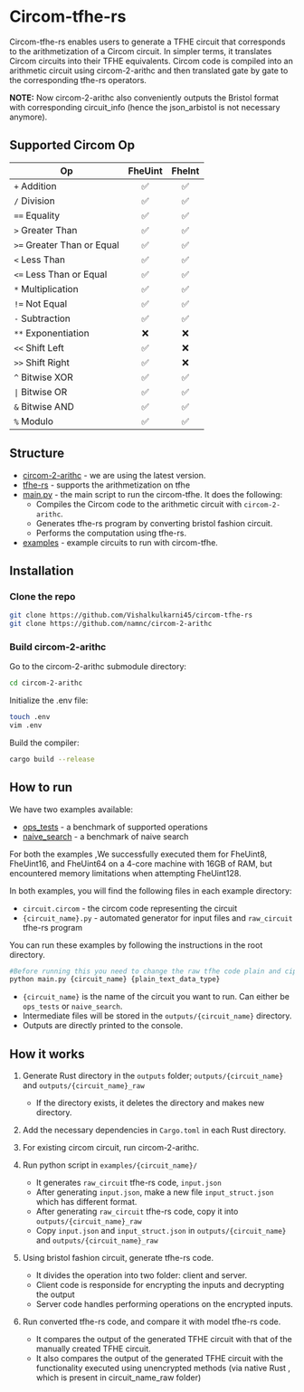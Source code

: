 # Circom-tfhe-rs

Circom-tfhe-rs enables users to generate a TFHE circuit that corresponds to the arithmetization of a Circom circuit. In simpler terms, it translates Circom circuits into their TFHE equivalents. Circom code is compiled into an arithmetic circuit using circom-2-arithc and then translated gate by gate to the corresponding tfhe-rs operators.

**NOTE:** Now circom-2-arithc also conveniently outputs the Bristol format with corresponding circuit_info (hence the json_arbistol is not necessary anymore).



## Supported Circom  Op

| Op                             |   FheUint  |  FheInt  |
| ------------------------------ | :-------:  | :-------:|
| `+`      Addition              |     ✅     |     ✅     |
| `/`      Division              |     ✅     |     ✅     |
| `==`     Equality              |     ✅     |     ✅     |
| `>`      Greater Than          |     ✅     |     ✅     |
| `>=`     Greater Than or Equal |     ✅     |     ✅     |
| `<`      Less Than             |     ✅     |     ✅     |
| `<=`     Less Than or Equal    |     ✅     |     ✅     |
| `*`   Multiplication           |     ✅     |     ✅     |
| `!=` Not Equal                 |     ✅     |     ✅     |
| `-`  Subtraction               |     ✅     |     ✅     |
| `**` Exponentiation            |     ❌     |     ❌     |
| `<<` Shift Left                |     ✅     |     ❌     |
| `>>` Shift Right               |     ✅     |     ❌     |
| `^`  Bitwise XOR               |     ✅     |     ✅     |
| `\|` Bitwise OR                |     ✅     |     ✅     |
| `&`  Bitwise AND               |     ✅     |     ✅     |
| `%`  Modulo                    |     ✅     |     ✅     |



## Structure

- [circom-2-arithc](https://github.com/namnc/circom-2-arithc) - we are using the latest version.
- [tfhe-rs](https://github.com/zama-ai/tfhe-rs) - supports the arithmetization on tfhe
- [main.py](./main.py) - the main script to run the circom-tfhe. It does the following:
  - Compiles the Circom code to the arithmetic circuit with `circom-2-arithc`.
  - Generates tfhe-rs program by converting bristol fashion circuit.
  - Performs the computation using tfhe-rs.
- [examples](./examples) - example circuits to run with circom-tfhe.



## Installation

### Clone the repo

```bash
git clone https://github.com/Vishalkulkarni45/circom-tfhe-rs
git clone https://github.com/namnc/circom-2-arithc
```

### Build circom-2-arithc

Go to the circom-2-arithc submodule directory:

```bash
cd circom-2-arithc
```

Initialize the .env file:

```bash
touch .env
vim .env
```

Build the compiler:

```bash
cargo build --release
```



## How to run

We have two examples available:

- [ops_tests](./examples/ops_tests/) - a benchmark of supported operations
- [naive_search](./examples/naive_search/) - a benchmark of naive search

For both the examples ,We successfully executed them for FheUint8, FheUint16, and FheUint64 on a 4-core machine with 16GB of RAM, but encountered memory limitations when attempting FheUint128.

In both examples, you will find the following files in each example directory:

- `circuit.circom` - the circom code representing the circuit
- `{circuit_name}.py` - automated generator for input files and `raw_circuit` tfhe-rs program

You can run these examples by following the instructions in the root directory.

```bash
#Before running this you need to change the raw tfhe code plain and cipher text data type manunal
python main.py {circuit_name} {plain_text_data_type} 
```
- `{circuit_name}` is the name of the circuit you want to run. Can either be `ops_tests` or `naive_search`.
- Intermediate files will be stored in the `outputs/{circuit_name}` directory.
- Outputs are directly printed to the console.



## How it works

1. Generate Rust directory in the `outputs` folder; `outputs/{circuit_name}` and `outputs/{circuit_name}_raw`

   - If the directory exists, it deletes the directory and makes new directory.


2. Add the necessary dependencies in `Cargo.toml` in each Rust directory.
3. For existing circom circuit, run circom-2-arithc.
4. Run python script in `examples/{circuit_name}/`
   - It generates `raw_circuit` tfhe-rs code, `input.json`
   - After generating `input.json`, make a new file `input_struct.json` which has different format.
   - After generating `raw_circuit` tfhe-rs code, copy it into `outputs/{circuit_name}_raw`
   - Copy `input.json` and `input_struct.json` in `outputs/{circuit_name}` and `outputs/{circuit_name}_raw`
5. Using bristol fashion circuit, generate tfhe-rs code.
   - It divides the operation into two folder: client and server.
   - Client code is responside for encrypting the inputs and decrypting the output
   - Server code handles performing operations on the encrypted inputs.
6. Run converted tfhe-rs code, and compare it with model tfhe-rs code.
   - It compares the output of the generated TFHE circuit with that of the manually created TFHE circuit.
   - It also compares the output of the generated TFHE circuit with the functionality executed using unencrypted methods (via native Rust , which is present in circuit_name_raw folder)
